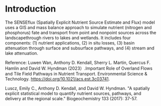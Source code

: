 # Introduction
The SENSEflux (Spatially Explicit Nutrient Source Estimate and Flux) model uses a GIS and mass balance approach to simulate nutrient (nitrogen and phosphorus) fate and transport from point and nonpoint sources across the landscapethrough rivers to lakes and wetlands. It includes four components: (1) nutrient applications, (2) in situ losses, (3) basin attenuation through surface and subsurface pathways, and (4) stream and lake attenuation. 

Reference: 
Luwen Wan, Anthony D. Kendall, Sherry L. Martin, Quercus F. Hamlin and David W. Hyndman (2023）.Important Role of Overland Flows and Tile Field Pathways in Nutrient Transport. Environmental Science & Technology. https://doi.org/10.1021/acs.est.3c03741.

Luscz, Emily C., Anthony D. Kendall, and David W. Hyndman. "A spatially explicit statistical model to quantify nutrient sources, pathways, and delivery at the regional scale." Biogeochemistry 133 (2017): 37-57.

